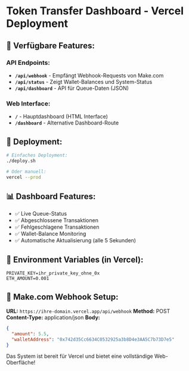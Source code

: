 # Token Transfer Dashboard - Vercel Deployment

## 🎯 Verfügbare Features:

### **API Endpoints:**
- **`/api/webhook`** - Empfängt Webhook-Requests von Make.com
- **`/api/status`** - Zeigt Wallet-Balances und System-Status
- **`/api/dashboard`** - API für Queue-Daten (JSON)

### **Web Interface:**
- **`/`** - Hauptdashboard (HTML Interface)
- **`/dashboard`** - Alternative Dashboard-Route

## 🚀 Deployment:

```bash
# Einfaches Deployment:
./deploy.sh

# Oder manuell:
vercel --prod
```

## 📊 Dashboard Features:

- ✅ Live Queue-Status
- ✅ Abgeschlossene Transaktionen
- ✅ Fehlgeschlagene Transaktionen  
- ✅ Wallet-Balance Monitoring
- ✅ Automatische Aktualisierung (alle 5 Sekunden)

## 🔧 Environment Variables (in Vercel):

```
PRIVATE_KEY=ihr_private_key_ohne_0x
ETH_AMOUNT=0.001
```

## 📝 Make.com Webhook Setup:

**URL:** `https://ihre-domain.vercel.app/api/webhook`
**Method:** POST
**Content-Type:** application/json
**Body:**
```json
{
  "amount": 5.5,
  "walletAddress": "0x742d35Cc6634C0532925a3b8D4e3AA5C7b73D7e5"
}
```

Das System ist bereit für Vercel und bietet eine vollständige Web-Oberfläche!
